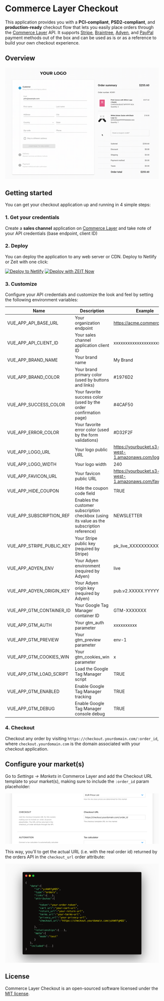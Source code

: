 # Commerce Layer Checkout

This application provides you with a **PCI-compliant**, **PSD2-compliant**, and **production-ready** checkout flow that lets you easily place orders through the [Commerce Layer](https://commercelayer.io/) API. It supports [Stripe](https://stripe.com), [Braintree](https://www.braintreepayments.com), [Adyen](https://www.adyen.com/), and [PayPal](https://www.paypal.com) payment methods out of the box and can be used as is or as a reference to build your own checkout experience.

## Overview

![Demo](docs/demo.gif?raw=true 'Demo')

## Getting started

You can get your checkout application up and running in 4 simple steps:

### 1. Get your credentials

Create a **sales channel** application on [Commerce Layer](https://commercelayer.io) and take note of your API credentials (base endpoint, client ID)

### 2. Deploy

You can deploy the application to any web server or CDN. Deploy to Netlify or Zeit with one click:

[![Deploy to Netlify](https://www.netlify.com/img/deploy/button.svg)](https://app.netlify.com/start/deploy?repository=https://github.com/commercelayer/commercelayer-checkout)
[![Deploy with ZEIT Now](https://zeit.co/button)](https://zeit.co/new/project?template=https://github.com/commercelayer/commercelayer-checkout)

### 3. Customize

Configure your API credentials and customize the look and feel by setting the following environment variables:

| Name                      | Description                                                                                | Example                                                   |
| ------------------------- | ------------------------------------------------------------------------------------------ | --------------------------------------------------------- |
| VUE_APP_API_BASE_URL      | Your organization endpoint                                                                 | https://acme.commercelayer.io                             |
| VUE_APP_API_CLIENT_ID     | Your sales channel application client ID                                                   | xxxxxxxxxxxxxxxxxxxx                                      |
| VUE_APP_BRAND_NAME        | Your brand name                                                                            | My Brand                                                  |
| VUE_APP_BRAND_COLOR       | Your brand primary color (used by buttons and links)                                       | #1976D2                                                   |
| VUE_APP_SUCCESS_COLOR     | Your favorite success color (used by the order confirmation page)                          | #4CAF50                                                   |
| VUE_APP_ERROR_COLOR       | Your favorite error color (used by the form validations)                                   | #D32F2F                                                   |
| VUE_APP_LOGO_URL          | Your logo public URL                                                                       | https://yourbucket.s3-eu-west-1.amazonaws.com/logo.png    |
| VUE_APP_LOGO_WIDTH        | Your logo width                                                                            | 240                                                       |
| VUE_APP_FAVICON_URL       | Your favicon public URL                                                                    | https://yourbucket.s3-eu-west-1.amazonaws.com/favicon.ico |
| VUE_APP_HIDE_COUPON       | Hide the coupon code field                                                                 | TRUE                                                      |
| VUE_APP_SUBSCRIPTION_REF  | Enables the customer subscription checkbox (using its value as the subscription reference) | NEWSLETTER                                                |
| VUE_APP_STRIPE_PUBLIC_KEY | Your Stripe public key (required by Stripe)                                                | pk_live_XXXXXXXXXX                                        |
| VUE_APP_ADYEN_ENV         | Your Adyen environment (required by Adyen)                                                 | live                                                      |
| VUE_APP_ADYEN_ORIGIN_KEY  | Your Adyen origin key (required by Adyen)                                                  | pub.v2.XXXXX.YYYYY.ZZZZZ                                  |
| VUE_APP_GTM_CONTAINER_ID  | Your Google Tag Manager container ID                                                       | GTM-XXXXXXX                                               |
| VUE_APP_GTM_AUTH          | Your gtm_auth parameter                                                                    | xxxxxxxxxx                                                |
| VUE_APP_GTM_PREVIEW       | Your gtm_preview parameter                                                                 | env-1                                                     |
| VUE_APP_GTM_COOKIES_WIN   | Your gtm_cookies_win parameter                                                             | x                                                         |
| VUE_APP_GTM_LOAD_SCRIPT   | Load the Google Tag Manager script                                                         | TRUE                                                      |
| VUE_APP_GTM_ENABLED       | Enable Google Tag Manager tracking                                                         | TRUE                                                      |
| VUE_APP_GTM_DEBUG         | Enable Google Tag Manager console debug                                                    | TRUE                                                      |

### 4. Checkout

Checkout any order by visiting `https://checkout.yourdomain.com/:order_id`, where `checkout.yourdomain.com` is the domain associated with your checkout application.

## Configure your market(s)

Go to _Settings → Markets_ in Commerce Layer and add the Checkout URL template to your market(s), making sure to include the `:order_id` param placeholder:

![Checkout URL configuration](docs/checkout-url-config.png?raw=true 'Checkout URL configuration')

This way, you'll to get the actual URL (i.e. with the real order id) returned by the orders API in the `checkout_url` order attribute:

![Checkout URL API response](docs/checkout-url-api-response-snippet.png?raw=true 'Checkout URL API response')

## License

Commerce Layer Checkout is an open-sourced software licensed under the [MIT license](LICENSE.txt).

